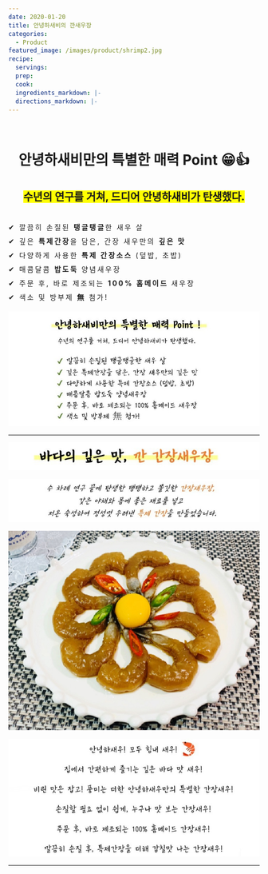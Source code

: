 ```yaml
---
date: 2020-01-20
title: 안녕하새비의 깐새우장
categories:
  - Product 
featured_image: /images/product/shrimp2.jpg
recipe:
  servings:
  prep:
  cook:
  ingredients_markdown: |-
  directions_markdown: |-
---
```

<br>
<center>
<h1>안녕하새비만의 특별한 매력 Point &#x1F601;&#x1F44D;</h1>
<h2><span style= "background-color: yellow;"><b>수년의 연구를 거쳐, 드디어 안녕하새비가 탄생했다.</b></span></h2>
</center>
<br><span style="line-height: 2.0em; letter-spacing: 3px">
&#x2714; 깔끔히 손질된 <b>탱글탱글</b>한 새우 살<br>  
&#x2714; 깊은 <b>특제간장</b>을 담은, 간장 새우만의 <b>깊은 맛</b><br>  
&#x2714; 다양하게 사용한 <b>특제 간장소스</b> (덮밥, 초밥)<br>
&#x2714; 매콤달콤 <b>밥도둑</b> 양념새우장<br>
&#x2714; 주문 후, 바로 제조되는 <b>100% 홈메이드 </b>새우장<br>
&#x2714; 색소 및 방부제 <b>&#28961;</b> 첨가!<br></span>

![product](/images/product/point.JPG)

---

![ganjang](/images/product/text1.JPG)

![ganjang](/images/product/text2.JPG)

![ganjang](/images/product/gan1.jpg)

![ganjang](/images/product/text3.JPG)

---
